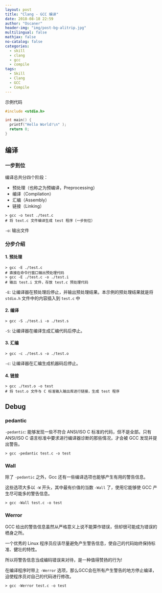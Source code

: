 ```yaml
---
layout: post
title: "Clang - GCC 编译"
date: 2018-08-18 22:59
author: "Oscaner"
header-img: "img/post-bg-alitrip.jpg"
multilingual: false
mathjax: false
no-catalog: false
categories:
  - skill
  - clang
  - gcc
  - compile
tags:
  - Skill
  - Clang
  - GCC
  - Compile
---
```


示例代码

```c
#include <stdio.h>

int main() {
  printf("Hello World!\n" );
  return 0;
}
```

## 编译

### 一步到位

编译总共分四个阶段：

- 预处理（也称之为预编译，Preprocessing）
- 编译（Compilation）
- 汇编（Assembly）
- 链接（Linking）

```shell
> gcc -o test ./test.c
# 将 text.c 文件编译生成 test 程序（一步到位）
```

`-o`: 输出文件

### 分步介绍

#### 1. 预处理

```shell
> gcc -E ./test.c
# 直接在命令行窗口输出预处理代码
> gcc -E ./test.c -o ./test.i
# 输出 test.i 文件，存放 test.c 预处理代码
```

`-E`: 让编译器在预处理后停止，并输出预处理结果。本示例的预处理结果就是将 `stdio.h` 文件中的内容插入到 `test.c` 中

#### 2. 编译

```shell
> gcc -S ./test.i -o ./test.s
```

`-S`: 让编译器在编译生成汇编代码后停止。

#### 3. 汇编

```shell
> gcc -c ./test.s -o ./test.o
```

`-c`: 让编译器在汇编生成机器码后停止。

#### 4. 链接

```shell
> gcc ./test.o -o test
# 将 test.o 文件与 C 标准输入输出库进行链接，生成 test 程序
```

## Debug

### pedantic

`-pedantic`: 能够发现一些不符合 ANSI/ISO C 标准的代码，但不是全部。只有 ANSI/ISO C 语言标准中要求进行编译器诊断的那些情况，才会被 GCC 发现并提出警告。

```shell
> gcc -pedantic test.c -o test
```

### Wall

除了 `-pedantic` 之外，Gcc 还有一些编译选项也能够产生有用的警告信息。

这些选项大多以 `-W` 开头，其中最有价值的当数 `-Wall` 了，使用它能够使 GCC 产生尽可能多的警告信息。

```shell
> gcc -Wall test.c -o test
```

### Werror

GCC 给出的警告信息虽然从严格意义上说不能算作错误，但却很可能成为错误的栖身之所。

一个优秀的 Linux 程序员应该尽量避免产生警告信息，使自己的代码始终保持标准、健壮的特性。

所以将警告信息当成编码错误来对待，是一种值得赞扬的行为!

在编译程序时带上 `-Werror` 选项，那么GCC会在所有产生警告的地方停止编译，迫使程序员对自己的代码进行修改。

```shell
> gcc -Werror test.c -o test
```
